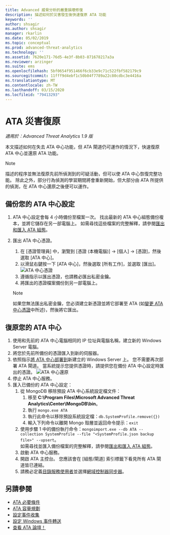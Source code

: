```yaml
---
title: Advanced 威脅分析的嚴重損壞修復
description: 描述如何於災害發生後快速復原 ATA 功能
keywords: ''
author: shsagir
ms.author: shsagir
manager: rkarlin
ms.date: 05/02/2019
ms.topic: conceptual
ms.prod: advanced-threat-analytics
ms.technology: ''
ms.assetid: 7620e171-76d5-4e3f-8b03-871678217a3a
ms.reviewer: arzinger
ms.suite: ems
ms.openlocfilehash: 5bf0654f951466f6cb33e9c71c522fbf582179c9
ms.sourcegitcommit: 11fff9d4ebf1c50b04f7789a22c80cdbc3e4416a
ms.translationtype: MT
ms.contentlocale: zh-TW
ms.lasthandoff: 03/15/2020
ms.locfileid: "79413293"
---
```

# <a name="ata-disaster-recovery"></a>ATA 災害復原

*適用於：Advanced Threat Analytics 1.9 版*

本文描述如何在失去 ATA 中心功能，但 ATA 閘道仍可運作的情況下，快速復原 ATA 中心並還原 ATA 功能。 

>[!NOTE]
> 描述的程序並無法復原先前所偵測到的可疑活動，但可以使 ATA 中心恢復完整功能。 除此之外，部分行為偵測的學習期間將會重新開始，但大部分由 ATA 所提供的偵測，在 ATA 中心還原之後便可以運作。 

## <a name="back-up-your-ata-center-configuration"></a>備份您的 ATA 中心設定

1. ATA 中心設定會每 4 小時備份至檔案一次。 找出最新的 ATA 中心組態備份複本，並將它儲存在另一部電腦上。 如需尋找這些檔案的完整解釋，請參閱[匯出和匯入 ATA 組態](ata-configuration-file.md)。 
2. 匯出 ATA 中心憑證。
    1. 在 [憑證管理員] 中，瀏覽到 [憑證 (本機電腦)] ->  [個人] -> [憑證]，然後選取 [ATA 中心]。
    2. 以滑鼠右鍵按一下 [ATA 中心]，然後選取 [所有工作]，並選取 [匯出]。 
     ![ATA 中心憑證](media/ata-center-cert.png)
    3. 遵循指示以匯出憑證，也請務必匯出私密金鑰。
    4. 將匯出的憑證檔案備份到另一部電腦上。

   > [!NOTE] 
   > 如果您無法匯出私密金鑰，您必須建立新憑證並將它部署至 ATA (如[變更 ATA 中心憑證](modifying-ata-center-configuration.md)中所述)，然後將它匯出。 

## <a name="recover-your-ata-center"></a>復原您的 ATA 中心

1. 使用和先前的 ATA 中心電腦相同的 IP 位址與電腦名稱，建立新的 Windows Server 電腦。
2. 將您於先前所備份的憑證匯入到新的伺服器。
3. 依照指示[將 ATA 中心部署到](install-ata-step1.md)新建立的 Windows Server 上。 您不需要再次部署 ATA 閘道。 當系統提示您提供憑證時，請提供您在備份 ATA 中心設定時匯出的憑證。 
![ATA 中心還原](media/disaster-recovery-deploymentss.png)
4. 停止 ATA 中心服務。
5. 匯入已備份的 ATA 中心設定：
    1. 從 MongoDB 移除預設 ATA 中心系統設定檔文件： 
        1. 移至 **C:\Program Files\Microsoft Advanced Threat Analytics\Center\MongoDB\bin**。 
        2. 執行 `mongo.exe ATA` 
        3. 執行此命令以移除預設系統設定檔：`db.SystemProfile.remove({})`
        4. 輸入下列命令以離開 Mongo 殼層並返回命令提示：`exit`
    2. 使用步驟 1 中的備份執行命令：`mongoimport.exe --db ATA --collection SystemProfile --file "<SystemProfile.json backup file>" --upsert`。</br>
    如需尋找並匯入備份檔案的完整解釋，請參閱[匯出和匯入 ATA 組態](ata-configuration-file.md)。 
    3. 啟動 ATA 中心服務。
    4. 開啟 ATA 主控台。 您應該會在 [組態/閘道] 索引標籤下看見所有 ATA 閘道皆已連結。
    5. 請務必定義[目錄服務使用者](install-ata-step2.md)並選擇[網域控制器同步器](install-ata-step5.md)。 






## <a name="see-also"></a>另請參閱
- [ATA 必要條件](ata-prerequisites.md)
- [ATA 容量規劃](ata-capacity-planning.md)
- [設定事件收集](install-ata-step6.md)
- [設定 Windows 事件轉送](configure-event-collection.md)
- [查看 ATA 論壇！](https://social.technet.microsoft.com/Forums/security/home?forum=mata)

